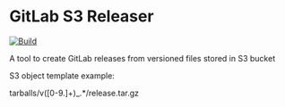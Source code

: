 # GitLab S3 Releaser

[![Build](https://github.com/theirix/gitlab-s3-releaser/actions/workflows/build.yml/badge.svg)](https://github.com/theirix/gitlab-s3-releaser/actions/workflows/build.yml)

A tool to create GitLab releases from versioned files stored in S3 bucket

S3 object template example:

tarballs/v([0-9\.]+)_.*/release.tar.gz
